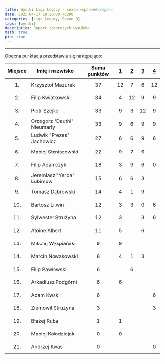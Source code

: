 ```yaml
---
title: Wyniki Ligi Legacy - sezon <span>#0</span>
date: 2025-04-17 18:20:00 +0200
categories: [Liga Legacy, Sezon 0]
tags: [wyniki]
description: Raport zbiorczych wyników.
math: true
pin: true
---
```


---

Obecna punktacja przedstawia się następująco:

|  Miejsce  | Imię i nazwisko             | Suma punktów | [1][league-0-1] | [2][league-0-2] | [3][league-0-3] | [4][league-0-4] |
|:---------:|-----------------------------|:------------:|:---------------:|:---------------:|:---------------:|:---------------:|
| $$ 1. $$  | Krzysztof Mazurek           |   $$ 37 $$   |       12        |        7        |        6        |       12        |
| $$ 2. $$  | Filip Kwiatkowski           |   $$ 34 $$   |        4        |       12        |        9        |        9        |
| $$ 3. $$  | Piotr Szejko                |   $$ 33 $$   |        9        |        3        |       12        |        9        |
| $$ 4. $$  | Grzegorz "Dauthi" Nieumarły |   $$ 33 $$   |        9        |        6        |        9        |        9        |
| $$ 5. $$  | Ludwik "Prezes" Jachowicz   |   $$ 27 $$   |        6        |        6        |        9        |        6        |
| $$ 6. $$  | Maciej Staniszewski         |   $$ 22 $$   |        9        |        7        |        6        |                 |
| $$ 7. $$  | Filip Adamczyk              |   $$ 18 $$   |        3        |        9        |        6        |        0        |
| $$ 8. $$  | Jeremiasz "Yerba" Lubimow   |   $$ 15 $$   |        6        |        6        |        3        |                 |
| $$ 9. $$  | Tomasz Dąbrowski            |   $$ 14 $$   |        4        |        1        |        9        |                 |
| $$ 10. $$ | Bartosz Litwin              |   $$ 12 $$   |        3        |        3        |        0        |        6        |
| $$ 11. $$ | Sylwester Strużyna          |   $$ 12 $$   |        3        |                 |        3        |        6        |
| $$ 12. $$ | Atoine Albert               |   $$ 11 $$   |        5        |                 |        6        |                 |
| $$ 13. $$ | Mikołaj Wyspiański          |   $$ 9 $$    |        9        |                 |                 |                 |
| $$ 14. $$ | Marcin Nowakowski           |   $$ 8 $$    |        4        |        1        |        3        |                 |
| $$ 15. $$ | Filip Pawłowski             |   $$ 6 $$    |                 |        6        |                 |                 |
| $$ 16. $$ | Arkadiusz Podgórni          |   $$ 6 $$    |        6        |                 |                 |                 |
| $$ 17. $$ | Adam Kwak                   |   $$ 6 $$    |                 |                 |                 |        6        |
| $$ 18. $$ | Ziemowit Strużyna           |   $$ 3 $$    |                 |                 |                 |        3        |
| $$ 19. $$ | Błażej Ruba                 |   $$ 1 $$    |        1        |                 |                 |                 |
| $$ 20. $$ | Maciej Kołodziejak          |   $$ 0 $$    |        0        |                 |                 |                 |
| $$ 21. $$ | Andrzej Kwas                |   $$ 0 $$    |                 |                 |                 |        0        |

[league-0-1]: ../Liga-Legacy-0-1
[league-0-2]: ../Liga-Legacy-0-2
[league-0-3]: ../Liga-Legacy-0-3
[league-0-4]: ../Liga-Legacy-0-4

---
